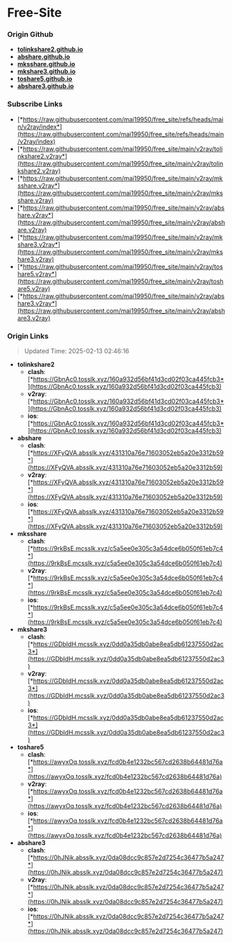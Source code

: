 # Free-Site

### Origin Github

- [**tolinkshare2.github.io**](https://github.com/tolinkshare2/tolinkshare2.github.io)
- [**abshare.github.io**](https://github.com/abshare/abshare.github.io)
- [**mksshare.github.io**](https://github.com/mksshare/mksshare.github.io)
- [**mkshare3.github.io**](https://github.com/mkshare3/mkshare3.github.io)
- [**toshare5.github.io**](https://github.com/toshare5/toshare5.github.io)
- [**abshare3.github.io**](https://github.com/abshare3/abshare3.github.io)

### Subscribe Links

- [*https://raw.githubusercontent.com/mai19950/free_site/refs/heads/main/v2ray/index*](https://raw.githubusercontent.com/mai19950/free_site/refs/heads/main/v2ray/index)
- [*https://raw.githubusercontent.com/mai19950/free_site/main/v2ray/tolinkshare2.v2ray*](https://raw.githubusercontent.com/mai19950/free_site/main/v2ray/tolinkshare2.v2ray)
- [*https://raw.githubusercontent.com/mai19950/free_site/main/v2ray/mksshare.v2ray*](https://raw.githubusercontent.com/mai19950/free_site/main/v2ray/mksshare.v2ray)
- [*https://raw.githubusercontent.com/mai19950/free_site/main/v2ray/abshare.v2ray*](https://raw.githubusercontent.com/mai19950/free_site/main/v2ray/abshare.v2ray)
- [*https://raw.githubusercontent.com/mai19950/free_site/main/v2ray/mkshare3.v2ray*](https://raw.githubusercontent.com/mai19950/free_site/main/v2ray/mkshare3.v2ray)
- [*https://raw.githubusercontent.com/mai19950/free_site/main/v2ray/toshare5.v2ray*](https://raw.githubusercontent.com/mai19950/free_site/main/v2ray/toshare5.v2ray)
- [*https://raw.githubusercontent.com/mai19950/free_site/main/v2ray/abshare3.v2ray*](https://raw.githubusercontent.com/mai19950/free_site/main/v2ray/abshare3.v2ray)

### Origin Links

> Updated Time: 2025-02-13 02:46:16

- **tolinkshare2**
  - **clash**: [*https://GbnAc0.tosslk.xyz/160a932d56bf41d3cd02f03ca445fcb3*](https://GbnAc0.tosslk.xyz/160a932d56bf41d3cd02f03ca445fcb3)
  - **v2ray**: [*https://GbnAc0.tosslk.xyz/160a932d56bf41d3cd02f03ca445fcb3*](https://GbnAc0.tosslk.xyz/160a932d56bf41d3cd02f03ca445fcb3)
  - **ios**: [*https://GbnAc0.tosslk.xyz/160a932d56bf41d3cd02f03ca445fcb3*](https://GbnAc0.tosslk.xyz/160a932d56bf41d3cd02f03ca445fcb3)
- **abshare**
  - **clash**: [*https://XFyQVA.absslk.xyz/431310a76e71603052eb5a20e3312b59*](https://XFyQVA.absslk.xyz/431310a76e71603052eb5a20e3312b59)
  - **v2ray**: [*https://XFyQVA.absslk.xyz/431310a76e71603052eb5a20e3312b59*](https://XFyQVA.absslk.xyz/431310a76e71603052eb5a20e3312b59)
  - **ios**: [*https://XFyQVA.absslk.xyz/431310a76e71603052eb5a20e3312b59*](https://XFyQVA.absslk.xyz/431310a76e71603052eb5a20e3312b59)
- **mksshare**
  - **clash**: [*https://9rkBsE.mcsslk.xyz/c5a5ee0e305c3a54dce6b050f61eb7c4*](https://9rkBsE.mcsslk.xyz/c5a5ee0e305c3a54dce6b050f61eb7c4)
  - **v2ray**: [*https://9rkBsE.mcsslk.xyz/c5a5ee0e305c3a54dce6b050f61eb7c4*](https://9rkBsE.mcsslk.xyz/c5a5ee0e305c3a54dce6b050f61eb7c4)
  - **ios**: [*https://9rkBsE.mcsslk.xyz/c5a5ee0e305c3a54dce6b050f61eb7c4*](https://9rkBsE.mcsslk.xyz/c5a5ee0e305c3a54dce6b050f61eb7c4)
- **mkshare3**
  - **clash**: [*https://GDbIdH.mcsslk.xyz/0dd0a35db0abe8ea5db61237550d2ac3*](https://GDbIdH.mcsslk.xyz/0dd0a35db0abe8ea5db61237550d2ac3)
  - **v2ray**: [*https://GDbIdH.mcsslk.xyz/0dd0a35db0abe8ea5db61237550d2ac3*](https://GDbIdH.mcsslk.xyz/0dd0a35db0abe8ea5db61237550d2ac3)
  - **ios**: [*https://GDbIdH.mcsslk.xyz/0dd0a35db0abe8ea5db61237550d2ac3*](https://GDbIdH.mcsslk.xyz/0dd0a35db0abe8ea5db61237550d2ac3)
- **toshare5**
  - **clash**: [*https://awyxOq.tosslk.xyz/fcd0b4e1232bc567cd2638b64481d76a*](https://awyxOq.tosslk.xyz/fcd0b4e1232bc567cd2638b64481d76a)
  - **v2ray**: [*https://awyxOq.tosslk.xyz/fcd0b4e1232bc567cd2638b64481d76a*](https://awyxOq.tosslk.xyz/fcd0b4e1232bc567cd2638b64481d76a)
  - **ios**: [*https://awyxOq.tosslk.xyz/fcd0b4e1232bc567cd2638b64481d76a*](https://awyxOq.tosslk.xyz/fcd0b4e1232bc567cd2638b64481d76a)
- **abshare3**
  - **clash**: [*https://0hJNik.absslk.xyz/0da08dcc9c857e2d7254c36477b5a247*](https://0hJNik.absslk.xyz/0da08dcc9c857e2d7254c36477b5a247)
  - **v2ray**: [*https://0hJNik.absslk.xyz/0da08dcc9c857e2d7254c36477b5a247*](https://0hJNik.absslk.xyz/0da08dcc9c857e2d7254c36477b5a247)
  - **ios**: [*https://0hJNik.absslk.xyz/0da08dcc9c857e2d7254c36477b5a247*](https://0hJNik.absslk.xyz/0da08dcc9c857e2d7254c36477b5a247)
